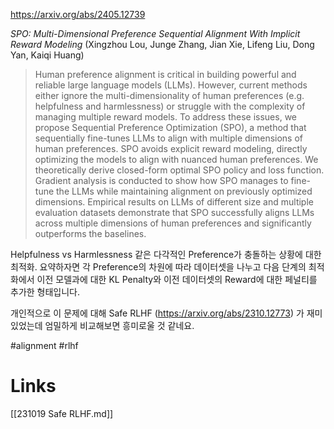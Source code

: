 https://arxiv.org/abs/2405.12739

*SPO: Multi-Dimensional Preference Sequential Alignment With Implicit Reward Modeling* (Xingzhou Lou, Junge Zhang, Jian Xie, Lifeng Liu, Dong Yan, Kaiqi Huang)

> Human preference alignment is critical in building powerful and reliable large language models (LLMs). However, current methods either ignore the multi-dimensionality of human preferences (e.g. helpfulness and harmlessness) or struggle with the complexity of managing multiple reward models. To address these issues, we propose Sequential Preference Optimization (SPO), a method that sequentially fine-tunes LLMs to align with multiple dimensions of human preferences. SPO avoids explicit reward modeling, directly optimizing the models to align with nuanced human preferences. We theoretically derive closed-form optimal SPO policy and loss function. Gradient analysis is conducted to show how SPO manages to fine-tune the LLMs while maintaining alignment on previously optimized dimensions. Empirical results on LLMs of different size and multiple evaluation datasets demonstrate that SPO successfully aligns LLMs across multiple dimensions of human preferences and significantly outperforms the baselines.

Helpfulness vs Harmlessness 같은 다각적인 Preference가 충돌하는 상황에 대한 최적화. 요약하자면 각 Preference의 차원에 따라 데이터셋을 나누고 다음 단계의 최적화에서 이전 모델과에 대한 KL Penalty와 이전 데이터셋의 Reward에 대한 페널티를 추가한 형태입니다.

개인적으로 이 문제에 대해 Safe RLHF (https://arxiv.org/abs/2310.12773) 가 재미있었는데 엄밀하게 비교해보면 흥미로울 것 같네요.

#alignment #rlhf

# Links

[[231019 Safe RLHF.md]]
